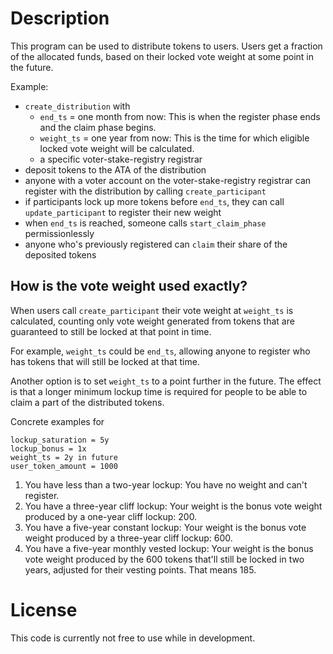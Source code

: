 # Description

This program can be used to distribute tokens to users.
Users get a fraction of the allocated funds, based on their locked vote weight
at some point in the future.

Example:
- `create_distribution` with
  - `end_ts` = one month from now: This is when the register phase ends and the claim phase begins.
  - `weight_ts` = one year from now: This is the time for which eligible locked vote weight will be calculated.
  - a specific voter-stake-registry registrar
- deposit tokens to the ATA of the distribution
- anyone with a voter account on the voter-stake-registry registrar can register with the distribution by calling `create_participant`
- if participants lock up more tokens before `end_ts`, they can call `update_participant` to register their new weight
- when `end_ts` is reached, someone calls `start_claim_phase` permissionlessly
- anyone who's previously registered can `claim` their share of the deposited tokens

## How is the vote weight used exactly?

When users call `create_participant` their vote weight at `weight_ts` is calculated,
counting only vote weight generated from tokens that are guaranteed to still be locked
at that point in time.

For example, `weight_ts` could be `end_ts`, allowing anyone to register who has
tokens that will still be locked at that time.

Another option is to set `weight_ts` to a point further in the future.
The effect is that a longer minimum lockup time is required for people to be able to
claim a part of the distributed tokens.

Concrete examples for
```
lockup_saturation = 5y
lockup_bonus = 1x
weight_ts = 2y in future
user_token_amount = 1000
```
1. You have less than a two-year lockup: You have no weight and can't register.
2. You have a three-year cliff lockup: Your weight is the bonus vote weight produced by a one-year cliff lockup: 200.
3. You have a five-year constant lockup: Your weight is the bonus vote weight produced by a three-year cliff lockup: 600.
4. You have a five-year monthly vested lockup: Your weight is the bonus vote weight produced by the 600 tokens that'll still be locked in two years, adjusted for their vesting points. That means 185.

# License

This code is currently not free to use while in development.

